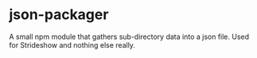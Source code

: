 # json-packager
A small npm module that gathers sub-directory data into a json file. Used for Strideshow and nothing else really.
